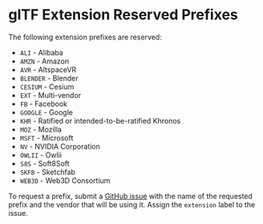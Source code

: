 # glTF Extension Reserved Prefixes

The following extension prefixes are reserved:

* `ALI` - Alibaba
* `AMZN` - Amazon
* `AVR` - AltspaceVR
* `BLENDER` - Blender
* `CESIUM` - Cesium
* `EXT` - Multi-vendor
* `FB` - Facebook
* `GOOGLE` - Google
* `KHR` - Ratified or intended-to-be-ratified Khronos
* `MOZ` - Mozilla
* `MSFT` - Microsoft
* `NV` - NVIDIA Corporation
* `OWLII` - Owlii
* `S8S` - Soft8Soft
* `SKFB` - Sketchfab
* `WEB3D` - Web3D Consortium

To request a prefix, submit a [GitHub issue](https://github.com/KhronosGroup/glTF/issues/new) with the name of the requested prefix and the vendor that will be using it. Assign the `extension` label to the issue.
